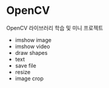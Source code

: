 # OpenCV
OpenCV 라이브러리 학습 및 미니 프로젝트

  * imshow image
  * imshow video
  * draw shapes
  * text
  * save file
  * resize
  * image crop
